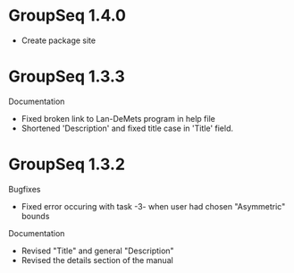 # GroupSeq 1.4.0

* Create package site


# GroupSeq 1.3.3

Documentation

* Fixed broken link to Lan-DeMets program in help file
* Shortened 'Description' and fixed title case in 'Title' field.


# GroupSeq 1.3.2

Bugfixes

* Fixed error occuring with task -3- when user had chosen "Asymmetric" bounds

Documentation

* Revised "Title" and general "Description"
* Revised the details section of the manual

